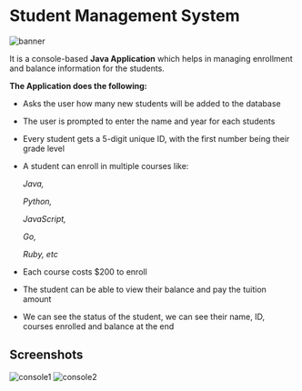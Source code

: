 
# Student Management System
![banner](https://user-images.githubusercontent.com/96123861/185758547-23d6e791-cb1d-4434-9266-2f1e43e259d1.png)


It is a console-based **Java Application** which helps in managing enrollment and balance information for the students.

**The Application does the following:**

* Asks the user how many new students will be added to the database
* The user is prompted to enter the name and year for each students
* Every student gets a 5-digit unique ID, with the first number being their grade level
* A student can enroll in multiple courses like:

   _Java,_

   _Python,_

   _JavaScript,_

   _Go,_

   _Ruby, etc_

* Each course costs $200 to enroll

* The student can be able to view their balance and pay the tuition amount

* We can see the status of the student, we can see their name, ID, courses enrolled and balance at the end


## Screenshots
![console1](https://user-images.githubusercontent.com/96123861/185759091-48f6b9df-b47a-47d6-b94c-09516f5e33f5.png)
![console2](https://user-images.githubusercontent.com/96123861/185758997-766df3d0-73b0-497e-9b6b-70cf49424793.png)
